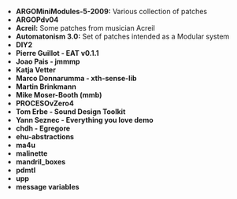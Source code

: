 * **ARGOMiniModules-5-2009:** Various collection of patches
* **ARGOPdv04**
* **Acreil:** Some patches from musician Acreil
* **Automatonism 3.0:** Set of patches intended as a Modular system
* **DIY2**
* **Pierre Guillot - EAT v0.1.1**
* **Joao Pais - jmmmp**
* **Katja Vetter**
* **Marco Donnarumma - xth-sense-lib**
* **Martin Brinkmann**
* **Mike Moser-Booth (mmb)**
* **PROCESOvZero4**
* **Tom Erbe - Sound Design Toolkit**
* **Yann Seznec - Everything you love demo**
* **chdh - Egregore**
* **ehu-abstractions**
* **ma4u**
* **malinette**
* **mandril_boxes**
* **pdmtl**
* **upp**
* **message variables**

